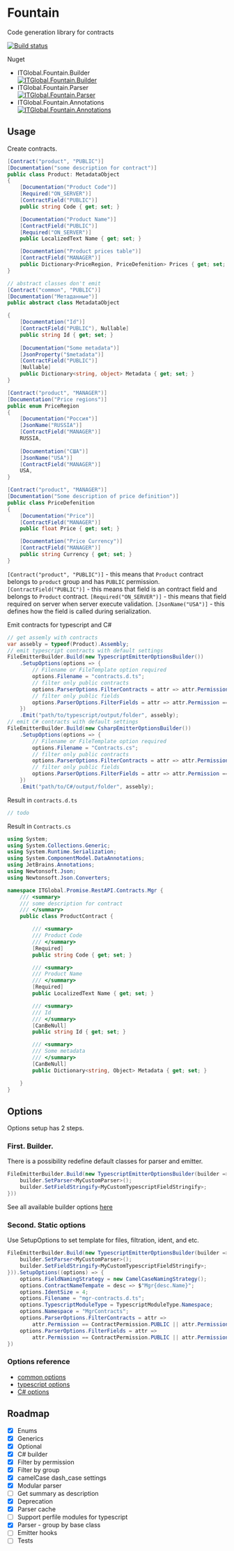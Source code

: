 # Fountain
Code generation library for contracts

[![Build status](https://ci.appveyor.com/api/projects/status/7lplwn0fsismdm0f?svg=true)](https://ci.appveyor.com/project/itgloballlc/fountain)

Nuget
* ITGlobal.Fountain.Builder <br> [![ITGlobal.Fountain.Builder](https://img.shields.io/nuget/v/ITGlobal.Fountain.Builder.svg)](https://www.nuget.org/packages/ITGlobal.Fountain.Builder/)
* ITGlobal.Fountain.Parser <br> [![ITGlobal.Fountain.Parser](https://img.shields.io/nuget/v/ITGlobal.Fountain.Parser.svg)](https://www.nuget.org/packages/ITGlobal.Fountain.Parser/)
* ITGlobal.Fountain.Annotations <br> [![ITGlobal.Fountain.Annotations](https://img.shields.io/nuget/v/ITGlobal.Fountain.Annotations.svg)](https://www.nuget.org/packages/ITGlobal.Fountain.Annotations/)

## Usage
Create contracts.
```C#
[Contract("product", "PUBLIC")]
[Documentation("some description for contract")]
public class Product: MetadataObject
{
    [Documentation("Product Code")]
    [Required("ON_SERVER")]
    [ContractField("PUBLIC")]
    public string Code { get; set; }

    [Documentation("Product Name")]
    [ContractField("PUBLIC")]
    [Required("ON_SERVER")]
    public LocalizedText Name { get; set; }

    [Documentation("Product prices table")]
    [ContractField("MANAGER")]
    public Dictionary<PriceRegion, PriceDefenition> Prices { get; set; }
}

// abstract classes don't emit
[Contract("common", "PUBLIC")]
[Documentation("Метаданные")]
public abstract class MetadataObject

{
    [Documentation("Id")]
    [ContractField("PUBLIC"), Nullable]
    public string Id { get; set; }
    
    [Documentation("Some metadata")]
    [JsonProperty("$metadata")]
    [ContractField("PUBLIC")]
    [Nullable]
    public Dictionary<string, object> Metadata { get; set; }
}

[Contract("product", "MANAGER")]
[Documentation("Price regions")]
public enum PriceRegion
{
    [Documentation("Россия")]
    [JsonName("RUSSIA")]
    [ContractField("MANAGER")]
    RUSSIA,
    
    [Documentation("США")]
    [JsonName("USA")]
    [ContractField("MANAGER")]
    USA,
}

[Contract("product", "MANAGER")]
[Documentation("Some description of price definition")]
public class PriceDefenition
{
    [Documentation("Price")]
    [ContractField("MANAGER")]
    public float Price { get; set; }

    [Documentation("Price Currency")]
    [ContractField("MANAGER")]
    public string Currency { get; set; }
}
``` 
`[Contract("product", "PUBLIC")]` - this means that `Product` contract belongs to `product` group and has `PUBLIC` permission.
`[ContractField("PUBLIC")]` - this means that field is an contract field and belongs to `Product` contract.
`[Required("ON_SERVER")]` - this means that field required on server when server execute validation.
`[JsonName("USA")]` - this defines how the field is called during serialization.

Emit contracts for typescript and C#
```C#
// get assemly with contracts
var assebly = typeof(Product).Assembly;
// emit typescript contracts with default settings
FileEmitterBuilder.Build(new TypescriptEmitterOptionsBuilder())
    .SetupOptions(options => {
        // Filename or FileTemplate option required
        options.Filename = "contracts.d.ts";
        // filter only public contracts
        options.ParserOptions.FilterContracts = attr => attr.Permission == "PUBLIC";
        // filter only public fields
        options.ParserOptions.FilterFields = attr => attr.Permission == "PUBLIC";
    })
    .Emit("path/to/typescript/output/folder", assebly);
// emit C# contracts with default settings
FileEmitterBuilder.Build(new CsharpEmitterOptionsBuilder())
    .SetupOptions(options => {
        // Filename or FileTemplate option required
        options.Filename = "Contracts.cs";
        // filter only public contracts
        options.ParserOptions.FilterContracts = attr => attr.Permission == "PUBLIC";
        // filter only public fields
        options.ParserOptions.FilterFields = attr => attr.Permission == "PUBLIC";
    })
    .Emit("path/to/C#/output/folder", assebly);
```

Result in `contracts.d.ts`
```typescript
// todo
```

Result in `Contracts.cs`
```C#
using System;
using System.Collections.Generic;
using System.Runtime.Serialization;
using System.ComponentModel.DataAnnotations;
using JetBrains.Annotations;
using Newtonsoft.Json;
using Newtonsoft.Json.Converters;

namespace ITGlobal.Promise.RestAPI.Contracts.Mgr {
    /// <summary>
    /// some description for contract
    /// </summary>
    public class ProductContract {

        /// <summary>
        /// Product Code
        /// </summary>
        [Required]
        public string Code { get; set; }

        /// <summary>
        /// Product Name
        /// </summary>
        [Required]
        public LocalizedText Name { get; set; }

        /// <summary>
        /// Id
        /// </summary>
        [CanBeNull]
        public string Id { get; set; }

        /// <summary>
        /// Some metadata
        /// </summary>
        [CanBeNull]
        public Dictionary<string, Object> Metadata { get; set; }

    }
}
```

## Options
Options setup has 2 steps.

### First. Builder. 
There is a possibility redefine default classes for parser and emitter.
```C#
FileEmitterBuilder.Build(new TypescriptEmitterOptionsBuilder(builder => {
    builder.SetParser<MyCustomParser>();
    builder.SetFieldStringify<MyCustomTypescriptFieldStringify>;
}))
```

See all available builder options [here](https://github.com/ITGlobal/Fountain/blob/master/src/Builder/IEmitterOptionsBuilderSetup.cs)

### Second. Static options
Use SetupOptions to set template for files, filtration, ident, and etc.
```C#
FileEmitterBuilder.Build(new TypescriptEmitterOptionsBuilder(builder => {
    builder.SetParser<MyCustomParser>();
    builder.SetFieldStringify<MyCustomTypescriptFieldStringify>;
})).SetupOptions((options) => {
    options.FieldNamingStrategy = new CamelCaseNamingStrategy();
    options.ContractNameTempate = desc => $"Mgr{desc.Name}";
    options.IdentSize = 4;
    options.Filename = "mgr-contracts.d.ts";
    options.TypescriptModuleType = TypescriptModuleType.Namespace;
    options.Namespace = "MgrContracts";
    options.ParserOptions.FilterContracts = attr =>
        attr.Permission == ContractPermission.PUBLIC || attr.Permission == ContractPermission.MANAGER;
    options.ParserOptions.FilterFields = attr =>
        attr.Permission == ContractPermission.PUBLIC || attr.Permission == ContractPermission.MANAGER;
})
```

### Options reference
* [common options](https://github.com/ITGlobal/Fountain/blob/master/src/Builder/IEmitterOptions.cs)
* [typescript options](https://github.com/ITGlobal/Fountain/blob/master/src/Builder/Typescript/TypescriptEmitterOptions.cs)
* [C# options](https://github.com/ITGlobal/Fountain/blob/master/src/Builder/Csharp/CsharpEmitterOptions.cs)


## Roadmap
* [x] Enums
* [x] Generics
* [x] Optional
* [x] C# builder
* [x] Filter by permission
* [x] Filter by group
* [x] camelCase dash_case settings
* [x] Modular parser
* [ ] Get summary as description
* [x] Deprecation
* [x] Parser cache
* [ ] Support perfile modules for typescript
* [x] Parser - group by base class
* [ ] Emitter hooks
* [ ] Tests
